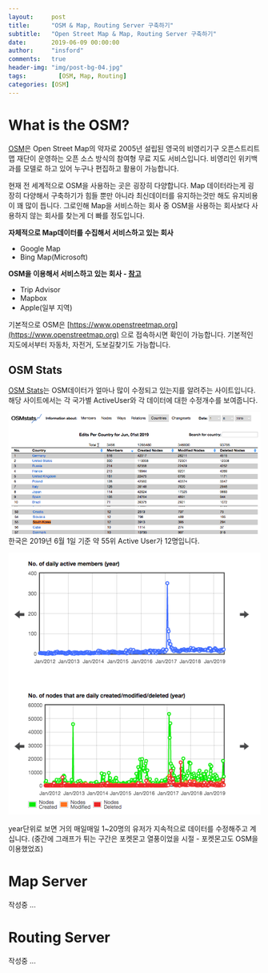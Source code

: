 ```yaml
---
layout:     post
title:      "OSM & Map, Routing Server 구축하기"
subtitle:   "Open Street Map & Map, Routing Server 구축하기"
date:       2019-06-09 00:00:00
author:     "insford"
comments:   true
header-img: "img/post-bg-04.jpg"
tags:		  [OSM, Map, Routing]
categories: [OSM]
---
```


# What is the OSM?

[OSM](https://ko.wikipedia.org/wiki/%EC%98%A4%ED%94%88%EC%8A%A4%ED%8A%B8%EB%A6%AC%ED%8A%B8%EB%A7%B5)은 Open Street Map의 약자로 2005년 설립된 영국의 비영리기구 오픈스트리트맵 재단이 운영하는 오픈 소스 방식의 참여형 무료 지도 서비스입니다. 비영리인 위키백과를 모델로 하고 있어 누구나 편집하고 활용이 가능합니다.

현재 전 세계적으로 OSM을 사용하는 곳은 굉장히 다양합니다. Map 데이터라는게 굉장히 다양해서 구축하기가 힘들 뿐만 아니라 최신데이터를 유지하는것만 해도 유지비용이 꽤 많이 듭니다. 그로인해 Map을 서비스하는 회사 중 OSM을 사용하는 회사보다 사용하지 않는 회사를 찾는게 더 빠를 정도입니다.

**자체적으로 Map데이터를 수집해서 서비스하고 있는 회사**
- Google Map
- Bing Map(Microsoft)

**OSM을 이용해서 서비스하고 있는 회사 - [참고](https://wiki.openstreetmap.org/wiki/They_are_using_OpenStreetMap)**
- Trip Advisor
- Mapbox
- Apple(일부 지역)

기본적으로 OSM은 [https://www.openstreetmap.org](https://www.openstreetmap.org) 으로 접속하시면 확인이 가능합니다.
기본적인 지도에서부터 자동차, 자전거, 도보길찾기도 가능합니다.

## OSM Stats
[OSM Stats](http://osmstats.neis-one.org)는 OSM데이터가 얼마나 많이 수정되고 있는지를 알려주는 사이트입니다. 해당 사이트에서는 각 국가별 ActiveUser와 각 데이터에 대한 수정개수를 보여줍니다.

![](/img/20190609/osmstats_1.png)
![](/img/20190609/osmstats_2.png)
한국은 2019년 6월 1일 기준 약 55위 Active User가 12명입니다.

![](/img/20190609/osmstats_3.png)

year단위로 보면 거의 매일매일 1~20명의 유저가 지속적으로 데이터를 수정해주고 계십니다. (중간에 그래프가 튀는 구간은 포켓몬고 열풍이었을 시절 - 포켓몬고도 OSM을 이용했었죠)

# Map Server
작성중 ...

# Routing Server
작성중 ...




